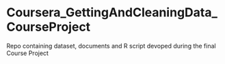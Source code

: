 # Coursera_GettingAndCleaningData_CourseProject
Repo containing dataset, documents and R script devoped during the final Course Project
